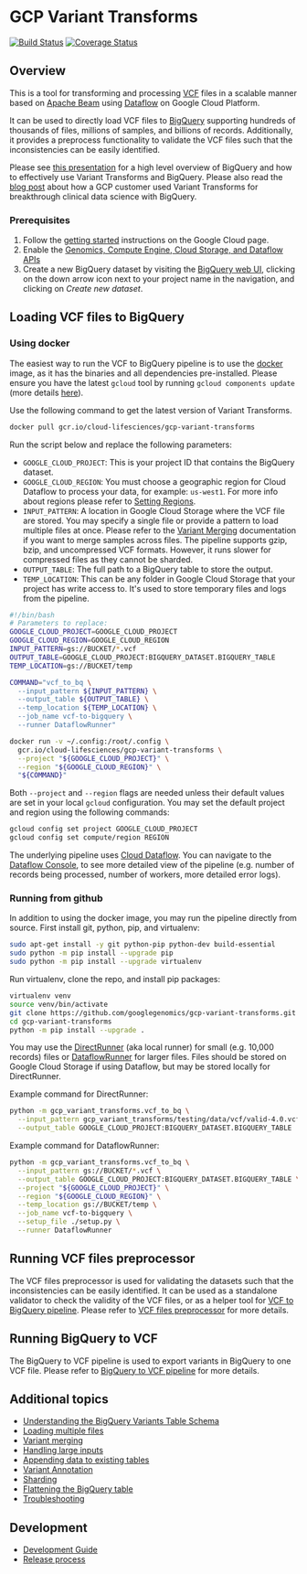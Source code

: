# GCP Variant Transforms

[![Build Status](https://travis-ci.org/googlegenomics/gcp-variant-transforms.svg?branch=master)](https://travis-ci.org/googlegenomics/gcp-variant-transforms)
[![Coverage
Status](https://coveralls.io/repos/github/googlegenomics/gcp-variant-transforms/badge.svg)](https://coveralls.io/github/googlegenomics/gcp-variant-transforms)

## Overview

This is a tool for transforming and processing
[VCF](https://samtools.github.io/hts-specs/VCFv4.3.pdf) files in a scalable
manner based on [Apache Beam](https://beam.apache.org/) using 
[Dataflow](https://cloud.google.com/dataflow/) on Google Cloud Platform.

It can be used to directly load VCF files to
[BigQuery](https://cloud.google.com/bigquery/) supporting hundreds of thousands
of files, millions of samples, and billions of records. Additionally, it
provides a preprocess functionality to validate the VCF files such that the
inconsistencies can be easily identified.

Please see
[this presentation](https://docs.google.com/presentation/d/1mIjtfAPlojEBa30fZAcene7GRPr9LYo3GRgtQIQMbRY)
for a high level overview of BigQuery and how to effectively use Variant
Transforms and BigQuery. Please also read the
[blog post](https://cloud.google.com/blog/big-data/2018/03/how-color-uses-the-new-variant-transforms-tool-for-breakthrough-clinical-data-science-with-bigquery)
about how a GCP customer used Variant Transforms for breakthrough clinical
data science with BigQuery.

### Prerequisites

1.  Follow the [getting started](https://cloud.google.com/genomics/docs/how-tos/getting-started)
    instructions on the Google Cloud page.
1.  Enable the [Genomics, Compute Engine, Cloud Storage, and Dataflow APIs](https://console.cloud.google.com/flows/enableapi?apiid=genomics,storage_component,storage_api,compute_component,dataflow)
1.  Create a new BigQuery dataset by visiting the
    [BigQuery web UI](https://bigquery.cloud.google.com/), clicking on the
    down arrow icon next to your project name in the navigation, and clicking on
    _Create new dataset_.

## Loading VCF files to BigQuery

### Using docker

The easiest way to run the VCF to BigQuery pipeline is to use the
[docker](https://www.docker.com/) image, as it has the binaries and all
dependencies pre-installed. Please ensure you have the latest `gcloud` tool by
running `gcloud components update` (more details [here](https://cloud.google.com/sdk/gcloud/reference/components/update)).

Use the following command to get the latest version of Variant Transforms.
```bash
docker pull gcr.io/cloud-lifesciences/gcp-variant-transforms
```

Run the script below and replace the following parameters:

* `GOOGLE_CLOUD_PROJECT`: This is your project ID that contains the BigQuery
  dataset.
* `GOOGLE_CLOUD_REGION`: You must choose a geographic region for Cloud Dataflow
  to process your data, for example: `us-west1`. For more info about regions
  please refer to [Setting Regions](docs/setting_region.md).
* `INPUT_PATTERN`: A location in Google Cloud Storage where the
  VCF file are stored. You may specify a single file or provide a pattern to
  load multiple files at once. Please refer to the
  [Variant Merging](docs/variant_merging.md) documentation if you want
  to merge samples across files. The pipeline supports gzip, bzip, and
  uncompressed VCF formats. However, it runs slower for compressed files as they
  cannot be sharded.
* `OUTPUT_TABLE`: The full path to a BigQuery table to store the output.
* `TEMP_LOCATION`: This can be any folder in Google Cloud Storage that your
  project has write access to. It's used to store temporary files and logs
  from the pipeline.

```bash
#!/bin/bash
# Parameters to replace:
GOOGLE_CLOUD_PROJECT=GOOGLE_CLOUD_PROJECT
GOOGLE_CLOUD_REGION=GOOGLE_CLOUD_REGION
INPUT_PATTERN=gs://BUCKET/*.vcf
OUTPUT_TABLE=GOOGLE_CLOUD_PROJECT:BIGQUERY_DATASET.BIGQUERY_TABLE
TEMP_LOCATION=gs://BUCKET/temp

COMMAND="vcf_to_bq \
  --input_pattern ${INPUT_PATTERN} \
  --output_table ${OUTPUT_TABLE} \
  --temp_location ${TEMP_LOCATION} \
  --job_name vcf-to-bigquery \
  --runner DataflowRunner"

docker run -v ~/.config:/root/.config \
  gcr.io/cloud-lifesciences/gcp-variant-transforms \
  --project "${GOOGLE_CLOUD_PROJECT}" \
  --region "${GOOGLE_CLOUD_REGION}" \
  "${COMMAND}"
```
Both `--project` and `--region` flags are needed unless their default values
are set in your local `gcloud` configuration. You may set the default project
and region using the following commands:
```bash
gcloud config set project GOOGLE_CLOUD_PROJECT
gcloud config set compute/region REGION
```

The underlying pipeline uses
[Cloud Dataflow](https://cloud.google.com/dataflow/). You can navigate to the
[Dataflow Console](https://console.cloud.google.com/dataflow), to see more
detailed view of the pipeline (e.g. number of records being processed, number of
workers, more detailed error logs).

### Running from github

In addition to using the docker image, you may run the pipeline directly from
source. First install git, python, pip, and virtualenv:

```bash
sudo apt-get install -y git python-pip python-dev build-essential
sudo python -m pip install --upgrade pip
sudo python -m pip install --upgrade virtualenv
```

Run virtualenv, clone the repo, and install pip packages:

```bash
virtualenv venv
source venv/bin/activate
git clone https://github.com/googlegenomics/gcp-variant-transforms.git
cd gcp-variant-transforms
python -m pip install --upgrade .
```

You may use the
[DirectRunner](https://beam.apache.org/documentation/runners/direct/)
(aka local runner) for small (e.g. 10,000 records) files or
[DataflowRunner](https://beam.apache.org/documentation/runners/dataflow/)
for larger files. Files should be stored on Google Cloud Storage if using
Dataflow, but may be stored locally for DirectRunner.

Example command for DirectRunner:

```bash
python -m gcp_variant_transforms.vcf_to_bq \
  --input_pattern gcp_variant_transforms/testing/data/vcf/valid-4.0.vcf \
  --output_table GOOGLE_CLOUD_PROJECT:BIGQUERY_DATASET.BIGQUERY_TABLE
```

Example command for DataflowRunner:

```bash
python -m gcp_variant_transforms.vcf_to_bq \
  --input_pattern gs://BUCKET/*.vcf \
  --output_table GOOGLE_CLOUD_PROJECT:BIGQUERY_DATASET.BIGQUERY_TABLE \
  --project "${GOOGLE_CLOUD_PROJECT}" \
  --region "${GOOGLE_CLOUD_REGION}" \
  --temp_location gs://BUCKET/temp \
  --job_name vcf-to-bigquery \
  --setup_file ./setup.py \
  --runner DataflowRunner
```

## Running VCF files preprocessor

The VCF files preprocessor is used for validating the datasets such that the
inconsistencies can be easily identified. It can be used as a standalone
validator to check the validity of the VCF files, or as a helper tool for
[VCF to BigQuery pipeline](#loading-vcf-files-to-bigquery). Please refer to
[VCF files preprocessor](docs/vcf_files_preprocessor.md) for more details.


## Running BigQuery to VCF

The BigQuery to VCF pipeline is used to export variants in BigQuery to one VCF file.
Please refer to [BigQuery to VCF pipeline](docs/bigquery_to_vcf.md) for more
details.


## Additional topics

* [Understanding the BigQuery Variants Table
  Schema](https://cloud.google.com/genomics/v1/bigquery-variants-schema)
* [Loading multiple files](docs/multiple_files.md)
* [Variant merging](docs/variant_merging.md)
* [Handling large inputs](docs/large_inputs.md)
* [Appending data to existing tables](docs/data_append.md)
* [Variant Annotation](docs/variant_annotation.md)
* [Sharding](docs/sharding.md)
* [Flattening the BigQuery table](docs/flattening_table.md)
* [Troubleshooting](docs/troubleshooting.md)

## Development

* [Development Guide](docs/development_guide.md)
* [Release process](docs/release.md)
 
